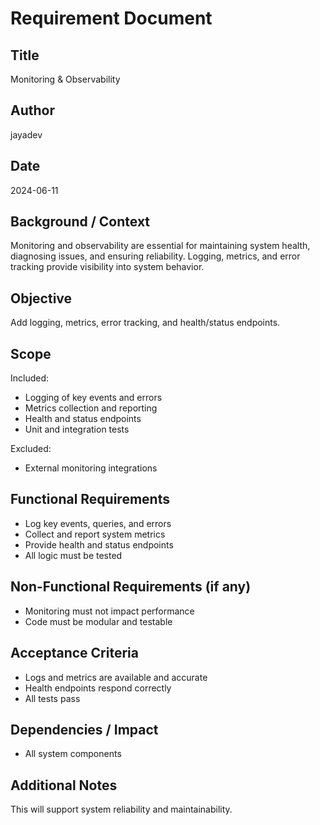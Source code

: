 # Requirement Document

## Title

Monitoring & Observability

## Author

jayadev

## Date

2024-06-11

## Background / Context

Monitoring and observability are essential for maintaining system health, diagnosing issues, and ensuring reliability. Logging, metrics, and error tracking provide visibility into system behavior.

## Objective

Add logging, metrics, error tracking, and health/status endpoints.

## Scope

Included:
- Logging of key events and errors
- Metrics collection and reporting
- Health and status endpoints
- Unit and integration tests

Excluded:
- External monitoring integrations

## Functional Requirements

- Log key events, queries, and errors
- Collect and report system metrics
- Provide health and status endpoints
- All logic must be tested

## Non-Functional Requirements (if any)

- Monitoring must not impact performance
- Code must be modular and testable

## Acceptance Criteria

- Logs and metrics are available and accurate
- Health endpoints respond correctly
- All tests pass

## Dependencies / Impact

- All system components

## Additional Notes

This will support system reliability and maintainability. 